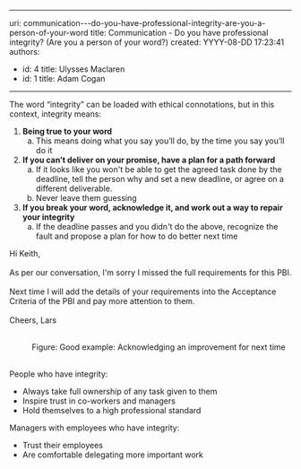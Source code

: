

---
uri: communication---do-you-have-professional-integrity-are-you-a-person-of-your-word
title: Communication - Do you have professional integrity? (Are you a person of your word?)
created: YYYY-08-DD 17:23:41
authors:
  - id: 4
    title: Ulysses Maclaren
  - id: 1
    title: Adam Cogan
---




<span class='intro'> <p>​​​​​​​The word “integrity” can be loaded with ethical connotations, but in this context, integrity means&#58;<br></p> </span>

<ol class="ol1"><li class="li2">
      <strong> Being true to your word</strong>
      <ol style="list-style-type&#58;lower-alpha;"><li>This means doing what you say you’ll&#160;do, by the time you say you’ll do it</li></ol></li><li>
      <strong>If you can’t deliver on your promise, have a plan for a path forward</strong>
      <ol style="list-style-type&#58;lower-alpha;"><li>If it looks like you won't be able to&#160;get the agreed task done by the deadline, tell the person why and set a new deadline, or agree on a different deliverable.&#160;</li><li class="li2">Never leave them guessing</li></ol></li><li class="li2">
      <strong>If you break your word, acknowledge it, and work out a way to repair your integrity</strong>
      <ol style="list-style-type&#58;lower-alpha;"><li>If the deadline passes and you didn't do the above,&#160;recognize the fault and propose a plan for how to do better next time&#160;<br></li></ol></li></ol><dl class="goodImage"><dt><p class="ssw15-rteElement-GreyBox">Hi Keith, <br><br>As per our conversation, I'm sorry I missed the full requirements for this PBI. <br><br>Next time I will add the details of your requirements into the Acceptance Criteria of the PBI and pay more attention to them. <br><br>Cheers, Lars​<br></p><br></dt><dd class="ssw15-rteElement-FigureGood">Figure&#58; Good example&#58; Acknowledging an improvement for next time<br><br></dd></dl><p>People who have integrity&#58;</p><ul class="ul1"><li class="li2">Always take full ownership of any task given to them</li><li class="li2">Inspire trust in co-workers and managers</li><li class="li2">Hold themselves to a high professional standard</li></ul><p class="p1">Managers&#160;with employees who have integrity&#58;</p><ul class="ul1"><li class="li2">Trust their employees</li><li class="li2">Are comfortable delegating more important work</li></ul>



